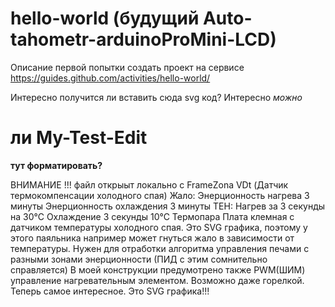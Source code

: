 # hello-world (будущий Auto-tahometr-arduinoProMini-LCD)
Описание первой попытки создать проект на сервисе https://guides.github.com/activities/hello-world/

Интересно получится ли вставить сюда svg код?
Интересно <i>можно</i> <h1>ли My-Test-Edit</h1> <b>тут форматировать?</b>

<a xlink:href="pajalnik.htm" target="_blank">
<text x="860.00" y="55.00" font-family ="Arial" font-size ="28pt" font-weight="bold" font-style="normal" fill="rgb(255,0,0)" transform=" rotate(0.000) scale(1.000,1.000)">ВНИМАНИЕ !!! файл открыыт локально с FrameZona</text>
<path fill="rgb(255,210,233)" stroke="rgb(0,0,0)" stroke-width="2" style="stroke-linecap:square; stroke-linejoin:miter" d=" M 250 230 L 820 230 820 270 250 270 250 230" />
<path fill="rgb(255,210,233)" stroke="rgb(0,0,0)" stroke-width="2" d=" M 250.00 230.00 Q 250.00 230.00 249.02 230.19 Q 248.05 230.38 247.11 230.95 Q 246.17 231.52 245.31 232.45 Q 244.44 233.37 243.69 234.61 Q 242.93 235.86 242.31 237.37 Q 241.69 238.89 241.22 240.62 Q 240.76 242.35 240.48 244.22 Q 240.19 246.10 240.10 248.05 Q 240.00 250.00 240.10 251.95 Q 240.19 253.90 240.48 255.78 Q 240.76 257.65 241.22 259.38 Q 241.69 261.11 242.31 262.63 Q 242.93 264.14 243.69 265.39 Q 244.44 266.63 245.31 267.55 Q 246.17 268.48 247.11 269.05 Q 248.05 269.62 249.02 269.81 Q 250.00 270.00 250.00 270.00 L 250.00 270.00 Z" />
<polygon points="249 231 264 231 264 269 249 269 244 250" fill="rgb(255,210,233)" stroke="none" stroke-width="2" />
<path fill="none" stroke="rgb(0,0,0)" stroke-width="3" d=" M 510.00 280.00 Q 510.00 280.00 509.02 280.10 Q 508.05 280.19 507.11 280.48 Q 506.17 280.76 505.31 281.22 Q 504.44 281.69 503.69 282.31 Q 502.93 282.93 502.31 283.69 Q 501.69 284.44 501.22 285.31 Q 500.76 286.17 500.48 287.11 Q 500.19 288.05 500.10 289.02 Q 500.00 290.00 500.00 290.00 L 500.00 290.00" />
<path fill="none" stroke="rgb(0,0,0)" stroke-width="3" d=" M 500.00 210.00 Q 500.00 210.00 500.10 210.98 Q 500.19 211.95 500.48 212.89 Q 500.76 213.83 501.22 214.69 Q 501.69 215.56 502.31 216.31 Q 502.93 217.07 503.69 217.69 Q 504.44 218.31 505.31 218.78 Q 506.17 219.24 507.11 219.52 Q 508.05 219.81 509.02 219.90 Q 510.00 220.00 510.00 220.00 L 510.00 220.00" />
<polyline points="500.00 210.00 500.00 290.00" fill="none" stroke="rgb(0,0,0)" stroke-width="3" />
<polyline points="510.00 220.00 720.00 220.00 720.00 280.00 510.00 280.00" fill="none" stroke="rgb(0,0,0)" stroke-width="3" />
<polygon points="790 203 705 203 703 216 725 216 725 284 703 284 705 297 790 297 790 350 830 350 830 370 940 370 940 360 840 360 840 340 800 340 800 280 780 280 725 280 725 220 800 220 800 160 840 160 840 140 940 140 940 130 830 130 830 150 790 150" fill="rgb(128,128,128)" stroke="rgb(0,0,0)" stroke-width="2" />
<polyline points="940.00 140.00 940.00 150.00" fill="none" stroke="rgb(0,0,0)" stroke-width="2" />
<polyline points="800.00 220.00 800.00 230.00" fill="none" stroke="rgb(0,0,0)" stroke-width="2" />
<polyline points="840.00 160.00 840.00 340.00" fill="none" stroke="rgb(0,0,0)" stroke-width="2" />
<polyline points="700.00 280.00 700.00 290.00" fill="none" stroke="rgb(0,0,0)" stroke-width="2" />
<polyline points="690.00 280.00 690.00 290.00" fill="none" stroke="rgb(0,0,0)" stroke-width="2" />
<polygon points="700 190 690 200 690 210 700 210 700 200 760 200 760 190" fill="rgb(192,192,192)" stroke="rgb(0,0,0)" stroke-width="2" />
<polygon points="700 310 690 300 690 290 700 290 700 300 760 300 760 310" fill="rgb(192,192,192)" stroke="rgb(0,0,0)" stroke-width="2" />
<polyline points="690.00 210.00 690.00 220.00" fill="none" stroke="rgb(0,0,0)" stroke-width="2" />
<polyline points="700.00 210.00 700.00 220.00" fill="none" stroke="rgb(0,0,0)" stroke-width="2" />

<polygon points="40 250 190 270 220 280 220 290 500 290 500 280 240 280 210 250 240 220 500 220 500 210 220 210 220 220 190 230" fill="rgb(128,128,128)" stroke="rgb(0,0,0)" stroke-width="2" />
<polygon points="860 150 860 350 960 350 960 380 990 380 990 350 1970 310 1970 300 860 330 860 170 1970 200 1970 190 990 150 990 120 960 120 960 150" fill="rgb(128,128,128)" stroke="rgb(0,0,0)" stroke-width="2" />
<path fill="rgb(128,255,255)" stroke="rgb(0,0,0)" stroke-width="2" style="stroke-linecap:square; stroke-linejoin:miter" d=" M 1000 210 L 1830 210 1830 290 1000 290 1000 210" />

<polyline points="1350.00 250.00 1260.00 250.00" fill="none" stroke="rgb(0,0,0)" stroke-width="2" />
<!--
<path fill="rgb(0,0,0)" stroke="rgb(0,0,0)" stroke-width="2" style="stroke-linecap:square; stroke-linejoin:miter" d=" M 1372 229 L 1370 229 1370 269 1372 269 1372 229" />
-->
<path fill="rgb(0,0,0)" stroke="rgb(0,0,0)" stroke-width="2" style="stroke-linecap:square; stroke-linejoin:miter" d=" M 1322 229 L 1320 229 1320 269 1322 269 1322 229" />

<polygon points="1319 250 1284 230 1284 270" fill="rgb(0,0,0)" stroke="rgb(0,0,0)" stroke-width="1" />
<text x="1340.48" y="242.00" font-family ="ARIAL" font-size ="17pt" font-weight="normal" font-style="normal" fill="rgb(0,0,0)" transform=" rotate(0.000) scale(1.000,1.000)">VDt</text>
<text x="1340.92" y="276.00" font-family ="ARIAL" font-size ="17pt" font-weight="normal" font-style="normal" fill="rgb(0,0,0)" transform=" rotate(0.000) scale(1.000,1.000)">(Датчик термокомпенсации холодного спая)</text>

<polygon points="890 100 990 100 1030 130 1360 150 1360 160 1020 140 990 110 890 120" fill="rgb(0,64,128)" stroke="rgb(0,0,0)" stroke-width="2" />
<polygon points="890 400 990 400 1030 370 1360 350 1360 340 1020 360 990 390 890 380" fill="rgb(0,64,128)" stroke="rgb(0,0,0)" stroke-width="2" />
<polyline points="890.00 120.00 890.00 130.00" fill="none" stroke="rgb(0,0,0)" stroke-width="2" />
<polyline points="890.00 370.00 890.00 380.00" fill="none" stroke="rgb(0,0,0)" stroke-width="2" />
<polyline points="990.00 110.00 990.00 120.00" fill="none" stroke="rgb(0,0,0)" stroke-width="2" />
<polyline points="1020.00 140.00 1020.00 150.00" fill="none" stroke="rgb(0,0,0)" stroke-width="2" />
<polyline points="990.00 380.00 990.00 390.00" fill="none" stroke="rgb(0,0,0)" stroke-width="2" />
<polyline points="1020.00 350.00 1020.00 360.00" fill="none" stroke="rgb(0,0,0)" stroke-width="2" />
<polyline points="1360.00 150.00 1360.00 165.00" fill="none" stroke="rgb(0,0,0)" stroke-width="2" />
<polyline points="1360.00 335.00 1360.00 350.00" fill="none" stroke="rgb(0,0,0)" stroke-width="2" />
<polyline points="940.00 350.00 940.00 360.00" fill="none" stroke="rgb(0,0,0)" stroke-width="2" />
<polyline points="800.00 270.00 800.00 280.00" fill="none" stroke="rgb(0,0,0)" stroke-width="2" />
<polyline points="250.00 250.00 260.00 260.00 280.00 260.00" fill="none" stroke="rgb(0,0,0)" stroke-width="4" />
<polyline points="250.00 250.00 260.00 240.00 280.00 240.00" fill="none" stroke="rgb(0,0,0)" stroke-width="2" />
<polyline points="310.00 250.00 330.00 250.00 340.00 240.00 350.00 260.00 360.00 240.00 370.00 260.00 380.00 240.00 390.00 260.00 400.00 240.00 410.00 260.00 420.00 240.00 430.00 260.00 440.00 250.00 460.00 250.00" fill="none" stroke="rgb(0,0,0)" stroke-width="2" />
<polygon points="1980 190 1980 210 1960 210 1960 230 2280 230 2280 220 2250 218 2250 208 2240 207 2240 217 2230 217 2230 207 2220 206 2220 216 2210 215 2210 205 2200 205 2200 215 2190 214 2190 204 2180 203 2180 213 2170 213 2170 203 2160 202 2160 212 2150 211 2150 201 2140 201 2140 211 2130 210 2130 200 2120 199 2120 209 2110 209 2110 199 2100 198 2100 208 2090 207 2090 197 2080 197 2080 207 2070 206 2070 196 2060 195 2060 205 2050 205 2050 195 2040 194 2040 204 2030 203 2030 193" fill="rgb(0,64,128)" stroke="rgb(0,0,0)" stroke-width="2" />
<polygon points="1980 310 1980 290 1960 290 1960 270 2280 270 2280 280 2250 282 2250 292 2240 293 2240 283 2230 283 2230 293 2220 294 2220 284 2210 285 2210 295 2200 295 2200 285 2190 286 2190 296 2180 297 2180 287 2170 287 2170 297 2160 298 2160 288 2150 289 2150 299 2140 299 2140 289 2130 290 2130 300 2120 301 2120 291 2110 291 2110 301 2100 302 2100 292 2090 293 2090 303 2080 303 2080 293 2070 294 2070 304 2060 305 2060 295 2050 295 2050 305 2040 306 2040 296 2030 297 2030 307" fill="rgb(0,64,128)" stroke="rgb(0,0,0)" stroke-width="2" />
<polyline points="1960.00 230.00 1960.00 270.00" fill="none" stroke="rgb(0,0,0)" stroke-width="2" />
<polyline points="2280.00 230.00 2280.00 270.00" fill="none" stroke="rgb(0,0,0)" stroke-width="2" />
<text x="70.00" y="321.00" font-family ="Arial" font-size ="24pt" font-weight="bold" font-style="normal" fill="rgb(0,0,0)" transform=" rotate(0.000) scale(1.000,1.000)">Жало:</text>
<text x="70.00" y="359.00" font-family ="Arial" font-size ="24pt" font-weight="bold" font-style="normal" fill="rgb(0,0,0)" transform=" rotate(0.000) scale(1.000,1.000)">Энерционность нагрева 3 минуты</text>
<text x="70.00" y="397.00" font-family ="Arial" font-size ="24pt" font-weight="bold" font-style="normal" fill="rgb(0,0,0)" transform=" rotate(0.000) scale(1.000,1.000)">Энерционность охлаждения 3 минуты</text>
<text x="340.00" y="71.00" font-family ="Arial" font-size ="24pt" font-weight="bold" font-style="normal" fill="rgb(255,0,255)" transform=" rotate(0.000) scale(1.000,1.000)">ТЕН:</text>
<text x="335.00" y="109.00" font-family ="Arial" font-size ="24pt" font-weight="bold" font-style="normal" fill="rgb(255,0,255)" transform=" rotate(0.000) scale(1.000,1.000)">Нагрев за 3 секунды на 30°С</text>
<text x="334.00" y="150.00" font-family ="Arial" font-size ="24pt" font-weight="bold" font-style="normal" fill="rgb(255,0,255)" transform=" rotate(0.000) scale(1.000,1.000)">Охлаждение 3 секунды 10°С</text>
<text x="340.00" y="185.00" font-family ="Arial" font-size ="24pt" font-weight="bold" font-style="normal" fill="rgb(255,0,255)" transform=" rotate(0.000) scale(1.000,1.000)"></text>
<text x="69.00" y="150.00" font-family ="Arial" font-size ="24pt" font-weight="bold" font-style="normal" fill="rgb(255,0,255)" transform=" rotate(0.000) scale(1.000,1.000)">Термопара</text>
<text x="1064.00" y="411.00" font-family ="Arial" font-size ="24pt" font-weight="bold" font-style="normal" fill="rgb(0,0,255)" transform=" rotate(0.000) scale(1.000,1.000)">Плата клемная с датчиком температуры холодного спая.</text>
<polyline points="73.00 160.00 233.00 160.00 243.00 173.00 253.00 200.00" fill="none" stroke="rgb(0,0,0)" stroke-width="2" />
<polygon points="241.43 182.35 253.00 200.00 251.67 178.94" fill="rgb(255,255,255)" stroke="rgb(155,0,0)" stroke-width="2" />
<polyline points="770.00 160.00 340.00 160.00 330.00 170.00 340.00 200.00" fill="none" stroke="rgb(0,0,0)" stroke-width="2" />
<polygon points="328.43 182.35 340.00 200.00 338.67 178.94" fill="rgb(255,255,255)" stroke="rgb(155,0,0)" stroke-width="2" />
<polyline points="1050.00 420.00 1970.00 420.00 1970.00 370.00 1840.00 280.00" fill="none" stroke="rgb(0,0,0)" stroke-width="2" />
<polygon points="1859.85 287.17 1840.00 280.00 1853.70 296.05" fill="rgb(255,255,255)" stroke="rgb(0,0,0)" stroke-width="2" />
<polyline points="1970.00 200.00 1970.00 210.00" fill="none" stroke="rgb(0,0,0)" stroke-width="2" />
<polyline points="1970.00 290.00 1970.00 300.00" fill="none" stroke="rgb(0,0,0)" stroke-width="2" />
<polyline points="40.00 460.00 2280.00 460.00" fill="none" stroke="rgb(0,0,0)" stroke-width="2" />
<text x="60.00" y="502.00" font-family ="Arial" font-size ="28pt" font-weight="bold" font-style="normal" fill="rgb(0,0,0)" transform=" rotate(0.000) scale(1.000,1.000)">Это SVG графика, поэтому у этого паяльника например может гнуться жало в зависимости от температуры.</text>
<text x="60.00" y="542.00" font-family ="Arial" font-size ="28pt" font-weight="normal" font-style="normal" fill="rgb(0,0,0)" transform=" rotate(0.000) scale(1.000,1.000)">Нужен для отработки алгоритма управления печами с разными зонами энерционности (ПИД с этим сомнительно справляется)</text>
<text x="60.00" y="582.00" font-family ="Arial" font-size ="28pt" font-weight="normal" font-style="normal" fill="rgb(0,0,0)" transform=" rotate(0.000) scale(1.000,1.000)">В моей конструкции предумотрено также PWM(ШИМ) управление нагревательным элементом. Возможно даже горелкой.</text>
<text x="60.00" y="622.00" font-family ="Arial" font-size ="28pt" font-weight="normal" font-style="normal" fill="rgb(0,0,0)" transform=" rotate(0.000) scale(1.000,1.000)">Теперь самое интересное. Это SVG графика!!!</text>
</a>
